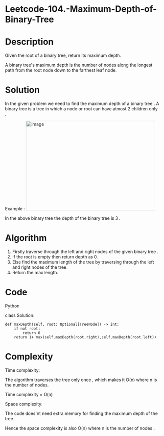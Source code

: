 # Leetcode-104.-Maximum-Depth-of-Binary-Tree
# Description
Given the root of a binary tree, return its maximum depth.

A binary tree's maximum depth is the number of nodes along the longest path from the root node down to the farthest leaf node.

 # Solution
 In the given problem we need to find the maximum depth of a binary tree . A binary tree is a tree in which a node or root can have atmost 2 children only .

 Example :
 <img width="422" height="292" alt="image" src="https://github.com/user-attachments/assets/1af81a5a-ff63-4eda-b49d-4ad1316fd984" />

 In the above binary tree the depth of the binary tree is 3 .

 # Algorithm
 1. Firstly traverse through the left and right nodes of the given binary tree .
 2. If the root is empty then return depth as 0.
 3. Else find the maximum length of the tree by traversing through the left and right nodes of the tree.
 4. Return the max length.
# Code

Python 

class Solution:

    def maxDepth(self, root: Optional[TreeNode]) -> int:
        if not root:
            return 0
        return 1+ max(self.maxDepth(root.right),self.maxDepth(root.left))
# Complexity
Time complexity:

The algorithm traverses the tree only once , which makes it O(n) where n is the number of nodes.

Time complexity = O(n)

Space complexity:

The code does'nt need extra memory for finding the maximum depth of the tree .

Hence the space complexity is also O(n) where n is the number of nodes .
